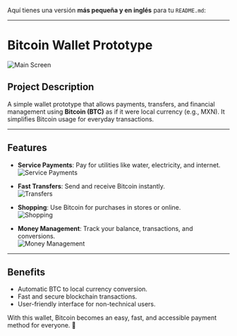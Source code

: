 Aquí tienes una versión **más pequeña y en inglés** para tu `README.md`:

---

# **Bitcoin Wallet Prototype**

![Main Screen](images/imagen1.png)

## **Project Description**

A simple wallet prototype that allows payments, transfers, and financial management using **Bitcoin (BTC)** as if it were local currency (e.g., MXN). It simplifies Bitcoin usage for everyday transactions.

---

## **Features**

- **Service Payments**: Pay for utilities like water, electricity, and internet.  
  ![Service Payments](images/imagen2.png)  

- **Fast Transfers**: Send and receive Bitcoin instantly.  
  ![Transfers](images/imagen3.png)  

- **Shopping**: Use Bitcoin for purchases in stores or online.  
  ![Shopping](images/imagen4.png)  

- **Money Management**: Track your balance, transactions, and conversions.  
  ![Money Management](images/imagen5.png)  

---

## **Benefits**

- Automatic BTC to local currency conversion.  
- Fast and secure blockchain transactions.  
- User-friendly interface for non-technical users.



With this wallet, Bitcoin becomes an easy, fast, and accessible payment method for everyone. 🚀

